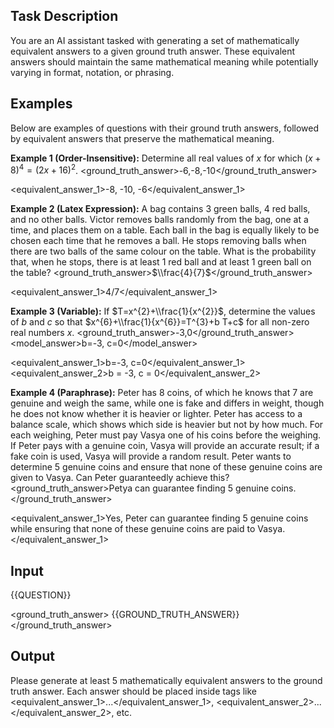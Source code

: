 ## Task Description

You are an AI assistant tasked with generating a set of mathematically equivalent answers to a given ground truth answer. These equivalent answers should maintain the same mathematical meaning while potentially varying in format, notation, or phrasing.

## Examples

Below are examples of questions with their ground truth answers, followed by equivalent answers that preserve the mathematical meaning. 

**Example 1 (Order-Insensitive):**
<question>Determine all real values of $x$ for which $(x+8)^{4}=(2 x+16)^{2}$.</question>
<ground_truth_answer>-6,-8,-10</ground_truth_answer>

<equivalent_answer_1>-8, -10, -6</equivalent_answer_1>

**Example 2 (Latex Expression):**
<question>A bag contains 3 green balls, 4 red balls, and no other balls. Victor removes balls randomly from the bag, one at a time, and places them on a table. Each ball in the bag is equally likely to be chosen each time that he removes a ball. He stops removing balls when there are two balls of the same colour on the table. What is the probability that, when he stops, there is at least 1 red ball and at least 1 green ball on the table?</question>
<ground_truth_answer>$\\frac{4}{7}$</ground_truth_answer>

<equivalent_answer_1>4/7</equivalent_answer_1>

**Example 3 (Variable):**
<question>If $T=x^{2}+\\frac{1}{x^{2}}$, determine the values of $b$ and $c$ so that $x^{6}+\\frac{1}{x^{6}}=T^{3}+b T+c$ for all non-zero real numbers $x$.</question>
<ground_truth_answer>-3,0</ground_truth_answer>
<model_answer>b=-3, c=0</model_answer>

<equivalent_answer_1>b=-3, c=0</equivalent_answer_1>
<equivalent_answer_2>b = -3, c = 0\</equivalent_answer_2>

**Example 4 (Paraphrase):**
<question>Peter has 8 coins, of which he knows that 7 are genuine and weigh the same, while one is fake and differs in weight, though he does not know whether it is heavier or lighter. Peter has access to a balance scale, which shows which side is heavier but not by how much. For each weighing, Peter must pay Vasya one of his coins before the weighing. If Peter pays with a genuine coin, Vasya will provide an accurate result; if a fake coin is used, Vasya will provide a random result. Peter wants to determine 5 genuine coins and ensure that none of these genuine coins are given to Vasya. Can Peter guaranteedly achieve this?</question>
<ground_truth_answer>Petya can guarantee finding 5 genuine coins.</ground_truth_answer>

<equivalent_answer_1>Yes, Peter can guarantee finding 5 genuine coins while ensuring that none of these genuine coins are paid to Vasya.</equivalent_answer_1>

## Input

<question>
{{QUESTION}}
</question>

<ground_truth_answer>
{{GROUND_TRUTH_ANSWER}}
</ground_truth_answer>

## Output

Please generate at least 5 mathematically equivalent answers to the ground truth answer. Each answer should be placed inside tags like <equivalent_answer_1>...</equivalent_answer_1>, <equivalent_answer_2>...</equivalent_answer_2>, etc. 